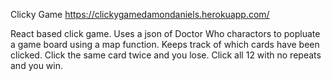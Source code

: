 Clicky Game
https://clickygamedamondaniels.herokuapp.com/

React based click game. Uses a json of Doctor Who charactors to popluate a game board using a map function. Keeps track of which cards have been clicked. Click the same card twice and you lose. Click all 12 with no repeats and you win.


